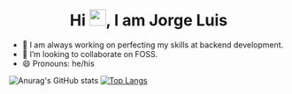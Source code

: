 <h1 align="center">Hi <img src="https://c.tenor.com/aqKTgw8YgMAAAAAi/hello-joypixels.gif🏾" width="30px">, I am Jorge Luis </h1>

- 🌱   I am always working on perfecting my skills at backend development.
- 👯   I’m looking to collaborate on FOSS.
- 😄   Pronouns: he/his

![Anurag's GitHub stats](https://github-readme-stats.vercel.app/api?username=norestraint&count_private=true&show_icons=true&theme=transparent&hide_rank=true)
[![Top Langs](https://github-readme-stats.vercel.app/api/top-langs/?username=norestraint&hide_progress=true&size_weight=0.5&count_weight=0.5&langs_count=8&theme=transparent)](https://github.com/anuraghazra/github-readme-stats)
